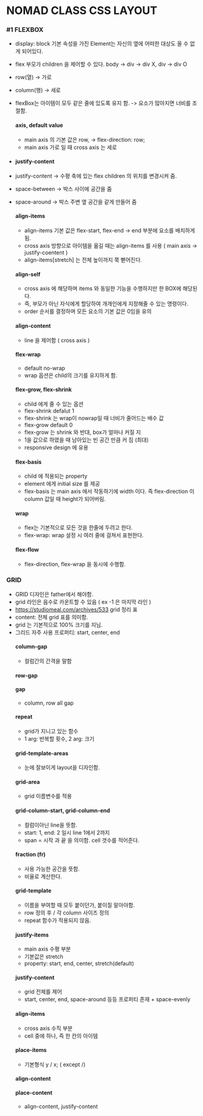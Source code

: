 # NOMAD CLASS CSS LAYOUT

### #1 FLEXBOX
* display: block 기본 속성을 가진 Element는 자신의 옆에 어떠한 대상도 올 수 없게 되어있다.
* flex 부모가 children 을 제어할 수 있다. body -> div -> div X, div -> div O
* row(열) -> 가로
* column(행) -> 세로
* flexBox는 아이템이 모두 같은 줄에 있도록 유지 함. -> 요소가 많아지면 너비를 조절함.

  #### axis, default value
  * main axis 의 기본 값은 row, -> flex-direction: row;
  * main axis 가로 일 때 cross axis 는 세로
* #### justify-content
* justify-content -> 수평 축에 있는 flex children 의 위치를 변경시켜 줌.
* space-between -> 박스 사이에 공간을 줌
* space-around -> 박스 주변 옆 공간을 같게 만들어 줌
  #### align-items
  * align-items 기본 값은 flex-start, flex-end -> end 부분에 요소를 배치하게 됨.
  * cross axis 방향으로 아이템을 옮길 때는 align-items 를 사용 ( main axis -> justify-coentent )
  * align-items[stretch] 는 전체 높이까지 쭉 뻗어진다.
  #### align-self
  * cross axis 에 해당하며 items 와 동일한 기능을 수행하지만 한 BOX에 해당된다.
  * 즉, 부모가 아닌 자식에게 할당하여 개개인에게 지정해줄 수 있는 명령이다.
  * order 순서를 결정하며 모든 요소의 기본 값은 0임을 유의
  #### align-content
  * line 을 제어함 ( cross axis )
  #### flex-wrap 
  * default no-wrap
  * wrap 옵션은 child의 크기를 유지하게 함.
  #### flex-grow, flex-shrink
  * child 에게 줄 수 있는 옵션
  * flex-shrink defalut 1
  * flex-shrink 는 wrap이 nowrap일 때 너비가 줄어드는 배수 값
  * flex-grow default 0
  * flex-grow 는 shrink 와 반대, box가 얼마나 커질 지
  * 1을 값으로 하였을 때 남아있는 빈 공간 만큼 커 짐 (최대)
  * responsive design 에 유용
  #### flex-basis
  * child 에 적용되는 property
  * element 에게 initial size 를 제공
  * flex-basis 는 main axis 에서 작동하기에 width 이다. 즉 flex-direction 이 column 값일 때 height가 되어버림.
  #### wrap
  * flex는 기본적으로 모든 것을 한줄에 두려고 한다.
  * flex-wrap: wrap 설정 시 여러 줄에 걸쳐서 표현한다.
  #### flex-flow
  * flex-direction, flex-wrap 을 동시에 수행함.
  
### GRID
* GRID 디자인은 father에서 해야함.
* grid 라인은 음수로 카운트할 수 있음 ( ex -1 은 마지막 라인 )
* https://studiomeal.com/archives/533 grid 정리 표 
* content: 전체 grid 표를 의미함.
* grid 는 기본적으로 100% 크기를 지님.
* 그리드 자주 사용 프로퍼티: start, center, end
  #### column-gap 
  * 컬럼간의 간격을 말함
  #### row-gap
  #### gap
  * column, row  all gap
  #### repeat
  * grid가 지니고 있는 함수
  * 1 arg: 반복할 횟수, 2 arg: 크기
  #### grid-template-areas
  * 눈에 잘보이게 layout을 디자인함.
  #### grid-area
  * grid 이름변수를 적용
  #### grid-column-start, grid-column-end
  * 컬럼이아닌 line을 뜻함.
  * start: 1, end: 2 일시 line 1에서 2까지
  * span = 시작 과 끝 을 의미함. cell 갯수를 적어준다.
  #### fraction (fr)
  * 사용 가능한 공간을 뜻함.
  * 비율로 계산한다.
  #### grid-template
  * 이름을 부여할 때 모두 붙이던가, 붙이질 말아야함.
  * row 정의 후 / 각 column 사이즈 정의
  * repeat 함수가 적용되지 않음.
  #### justify-items
  * main axis 수평 부분
  * 기본값은 stretch
  * property: start, end, center, stretch(default)
  #### justify-content
  * grid 전체를 제어
  * start, center, end, space-around 등등 프로퍼티 존재 + space-evenly
  #### align-items 
  * cross axis 수직 부분
  * cell 중에 하나, 즉 한 칸의 아이템
  #### place-items
  * 기본형식 y / x; ( except /)
  #### align-content
  #### place-content
  * align-content, justify-content
 